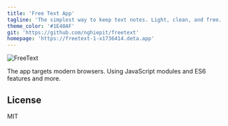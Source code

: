```yaml
---
title: 'Free Text App'
tagline: 'The simplest way to keep text notes. Light, clean, and free. No Ads, no sign up, no monitoring, nothing. Free forever. Never expired.'
theme_color: '#1E40AF'
git: 'https://github.com/nghiepit/freetext'
homepage: 'https://freetext-1-x1736414.deta.app'
---
```


![FreeText](https://raw.githubusercontent.com/nghiepdev/freetext.deta.dev/main/screenshot.png)

The app targets modern browsers. Using JavaScript modules and ES6 features and more.

## License

MIT
